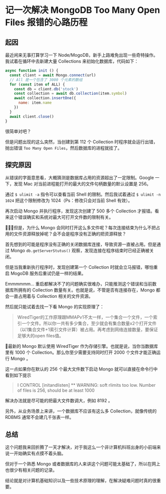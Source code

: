 # 记一次解决 MongoDB Too Many Open Files 报错的心路历程

## 起因
最近闲来无事打算学习一下 Node/MogoDB，新手上路难免出现一些奇特操作。我试着在循环中去新建大量 Collections 来初始化数据库，代码如下：
```js
async function init () {
  const client = await Mongo.connect(url)
  // All 是一个包含了 3000 个元素的数组
  for (const item of ALL) {
    const db = client.db('stock')
    const collection = await db.collection(item.symbol)
    await collection.insertOne({
      name: item.name
    })
  }
  await client.close()
}
```
很简单对吧？  

但是问题出现的这么突然，当创建到第 112 个 Collection 时程序就会运行出错，抛出错误 `Too Many Open Files`，然后数据库的进程就挂了。

## 探究原因
从错误的字面意思看，大概猜测是数据库占用的资源超出了一定限制。Google 一下，发现 Mac 对当前进程能打开的最大的文件句柄数量的默认设置是 256。  

通过 `$ ulimit -a` 指令可以查看当前 Shell 的限制。然后我试着通过 `$ ulimit -n 1024` 把这个限制修改为 1024（Ps：修改只会对当前 Shell 有效）。  

再次启动 Mongo 并执行程序，发现这次创建了 500 多个 Collection 才报错。看来这个错误确实和系统对最大可打开文件数的限制有关。  

但是，为什么 Mongo 会同时打开这么多文件呢？每次连接结束为什么不把占用的文件资源释放掉呢？会不会是程序没有正确的把资源释放？  

首先想到的可能是程序没有正确的关闭数据库连接，导致资源一直被占用。但是通过 Mongo `db.getServerStutus()` 观察，发现连接在程序结束时已经正确被关闭。  

但是当我重新执行程序时，发现创建第一个 Collection 时就会立马报错，哪怕重启 MogoDB 服务后重试仍是一样的结果。  

Emmmmmm... 重启都解决不了的问题确实很难办，只能推测这个错误和当前数据库所拥有的 Collection 数量有关。也就是说，不管是否有连接存在，Mongo 都会一直占用着与 Collection 相关的文件资源。  

然后就只能试着去找一下看 Mongo 的实现原理了：

>  WiredTiger的工作原理跟MMAPv1不太一样，一个集合一个文件，一个索引一个文件。所以你一共有多少集合，至少就会有集合数量x2个打开文件（以1集合文件+1索引文件计算）被占用。再考虑到网络连接数量，要保证足够大的open files值。

最新的 Mongo 默认使用 WiredTiger 作为存储引擎。也就是说，当你当数据库里有 1000 个 Collection。那么你至少需要支持同时打开 2000 个文件才能正确运行 Mongo 。  

这一点如果你在默认的 256 个最大文件数下启动 Mongo 就可以直接在命令行中看到如下提示
>  I CONTROL [initandlisten] ** WARNING: soft rlimits too low. Number of files is 256, should be at least 1000

解决办法就是尽可能的把最大文件数调大，例如 8192 。  

另外，从业务场景上来讲，一个数据库不应该有这么多 Collection，就像传统的
RDBMS 通常不会建几千张表一样。

## 总结
这个问题我来回折腾了一天才解决，对于我这么一个非计算机科班出身的小前端来说一开始确实有点摸不着头脑。  

但对于一个熟悉 Mongo 或者数据库的人来讲这个问题可能太基础了，所以在网上也很少有相关问题的记录。  

结论就是对计算机基础知识以及一些技术原理的理解，在解决疑难问题时真的很重要。